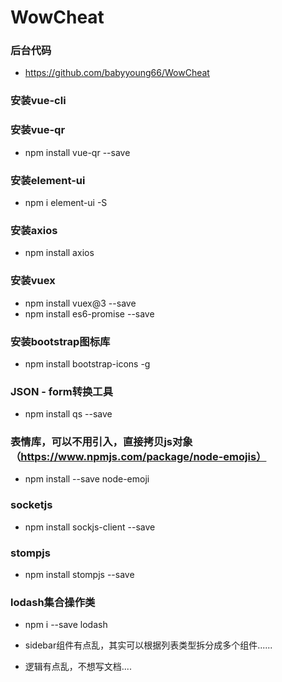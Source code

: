 # WowCheat

### 后台代码
* https://github.com/babyyoung66/WowCheat

### 安装vue-cli

### 安装vue-qr
* npm install vue-qr --save

### 安装element-ui
* npm i element-ui -S  

### 安装axios
* npm install axios

### 安装vuex
* npm install vuex@3 --save 
* npm install es6-promise --save

### 安装bootstrap图标库
* npm install bootstrap-icons -g

### JSON - form转换工具
* npm install qs --save 

### 表情库，可以不用引入，直接拷贝js对象（https://www.npmjs.com/package/node-emojis）
* npm install --save node-emoji

### socketjs
* npm install sockjs-client --save

### stompjs
* npm install stompjs --save

### lodash集合操作类
* npm i --save lodash


* sidebar组件有点乱，其实可以根据列表类型拆分成多个组件......
* 逻辑有点乱，不想写文档....
